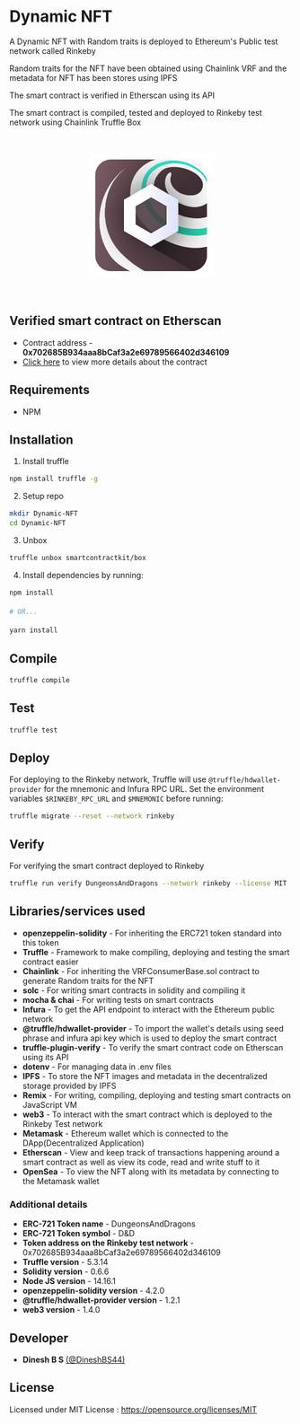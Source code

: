 # Dynamic NFT

A Dynamic NFT with Random traits is deployed to Ethereum's Public test network called Rinkeby

Random traits for the NFT have been obtained using Chainlink VRF and the metadata for NFT has been stores using IPFS

The smart contract is verified in Etherscan using its API

The smart contract is compiled, tested and deployed to Rinkeby test network using Chainlink Truffle Box

<br/>
<p align="center">
<a href="https://chain.link" target="_blank">
<img src="https://raw.githubusercontent.com/smartcontractkit/box/master/box-img-lg.png" width="225" alt="Chainlink Truffle logo">
</a>
</p>
<br/>

## Verified smart contract on Etherscan

- Contract address - **0x702685B934aaa8bCaf3a2e69789566402d346109**
- <a href="https://rinkeby.etherscan.io/address/0x702685B934aaa8bCaf3a2e69789566402d346109#code">Click here</a> to view more details about the contract

## Requirements

- NPM

## Installation

1. Install truffle

```bash
npm install truffle -g
```

2. Setup repo

```bash
mkdir Dynamic-NFT
cd Dynamic-NFT
```

3. Unbox

```bash
truffle unbox smartcontractkit/box
```

4. Install dependencies by running:

```bash
npm install

# OR...

yarn install
```

## Compile

```bash
truffle compile
```

## Test

```bash
truffle test
```

## Deploy

For deploying to the Rinkeby network, Truffle will use `@truffle/hdwallet-provider` for the mnemonic and Infura RPC URL. Set the environment variables `$RINKEBY_RPC_URL` and `$MNEMONIC` before running:

```bash
truffle migrate --reset --network rinkeby
```

## Verify

For verifying the smart contract deployed to Rinkeby

```bash
truffle run verify DungeonsAndDragons --network rinkeby --license MIT
```

## Libraries/services used

- **openzeppelin-solidity** - For inheriting the ERC721 token standard into this token
- **Truffle** - Framework to make compiling, deploying and testing the smart contract easier
- **Chainlink** - For inheriting the VRFConsumerBase.sol contract to generate Random traits for the NFT
- **solc** - For writing smart contracts in solidity and compiling it
- **mocha & chai** - For writing tests on smart contracts
- **Infura** - To get the API endpoint to interact with the Ethereum public network
- **@truffle/hdwallet-provider** - To import the wallet's details using seed phrase and infura api key which is used to deploy the smart contract
- **truffle-plugin-verify** - To verify the smart contract code on Etherscan using its API
- **dotenv** - For managing data in .env files
- **IPFS** - To store the NFT images and metadata in the decentralized storage provided by IPFS
- **Remix** - For writing, compiling, deploying and testing smart contracts on JavaScript VM
- **web3** - To interact with the smart contract which is deployed to the Rinkeby Test network
- **Metamask** - Ethereum wallet which is connected to the DApp(Decentralized Application)
- **Etherscan** - View and keep track of transactions happening around a smart contract as well as view its code, read and write stuff to it
- **OpenSea** - To view the NFT along with its metadata by connecting to the Metamask wallet

### Additional details

- **ERC-721 Token name** - DungeonsAndDragons
- **ERC-721 Token symbol** - D&D
- **Token address on the Rinkeby test network** - 0x702685B934aaa8bCaf3a2e69789566402d346109
- **Truffle version** - 5.3.14
- **Solidity version** - 0.6.6
- **Node JS version** - 14.16.1
- **openzeppelin-solidity version** - 4.2.0
- **@truffle/hdwallet-provider version** - 1.2.1
- **web3 version** - 1.4.0

## Developer

- **Dinesh B S** [(@DineshBS44)](https://github.com/DineshBS44)

## License

Licensed under MIT License : https://opensource.org/licenses/MIT

<br>
<br>
